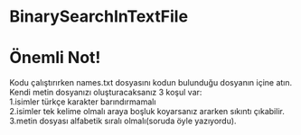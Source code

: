 # BinarySearchInTextFile
<h1>Önemli Not!</h1>
<p1>Kodu çalıştırırken names.txt dosyasını kodun bulunduğu dosyanın içine atın.<br>Kendi metin dosyanızı oluşturacaksanız 3 koşul var:<br></p1>
<p2>1.isimler türkçe karakter barındırmamalı<br>2.isimler tek kelime olmalı araya boşluk koyarsanız ararken sıkıntı çıkabilir.<br>3.metin dosyası alfabetik sıralı olmalı(soruda öyle yazıyordu).</p2>

